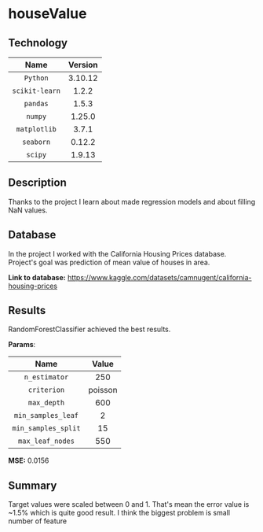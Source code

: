 # houseValue

## Technology
|    **Name**    | **Version** |
|:--------------:|:-----------:|
|    `Python`    |   3.10.12   |
| `scikit-learn` |    1.2.2    |
|    `pandas`    |    1.5.3    |
|    `numpy`     |   1.25.0    |
|  `matplotlib`  |    3.7.1    |
|   `seaborn`    |   0.12.2    |
|    `scipy`     |   1.9.13    |

## Description
Thanks to the project I learn about made regression
models and about filling NaN values.

## Database
In the project I worked with the California Housing Prices database.
Project's goal was prediction of mean value of 
houses in area.

**Link to database:**
https://www.kaggle.com/datasets/camnugent/california-housing-prices

## Results

RandomForestClassifier achieved the best results.

**Params**:

|      **Name**       | **Value** |
|:-------------------:|:---------:|
|    `n_estimator`    |    250    |
|     `criterion`     |  poisson  |
|     `max_depth`     |    600    |
| `min_samples_leaf`  |     2     |
| `min_samples_split` |    15     |
|  `max_leaf_nodes`   |    550    |

**MSE:** 0.0156

## Summary
Target values were scaled between 0 and 1. That's
mean the error value is ~1.5% which is quite good result.
I think the biggest problem is small number of feature

